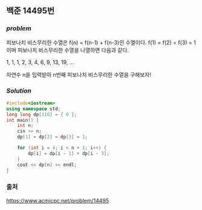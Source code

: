 ## 백준 14495번

### ***problem***
피보나치 비스무리한 수열은 f(n) = f(n-1) + f(n-3)인 수열이다. f(1) = f(2) = f(3) = 1이며 피보나치 비스무리한 수열을 나열하면 다음과 같다.

1, 1, 1, 2, 3, 4, 6, 9, 13, 19, ...

자연수 n을 입력받아 n번째 피보나치 비스무리한 수열을 구해보자!

### ***Solution***
```c++
#include<iostream>
using namespace std;
long long dp[118] = { 0 };
int main() {
	int n;
	cin >> n;
	dp[1] = dp[2] = dp[3] = 1;

	for (int i = 4; i < n + 1; i++) {
		dp[i] = dp[i - 1] + dp[i - 3];
	}
	cout << dp[n] << endl;
}
```

### 출처
https://www.acmicpc.net/problem/14495
